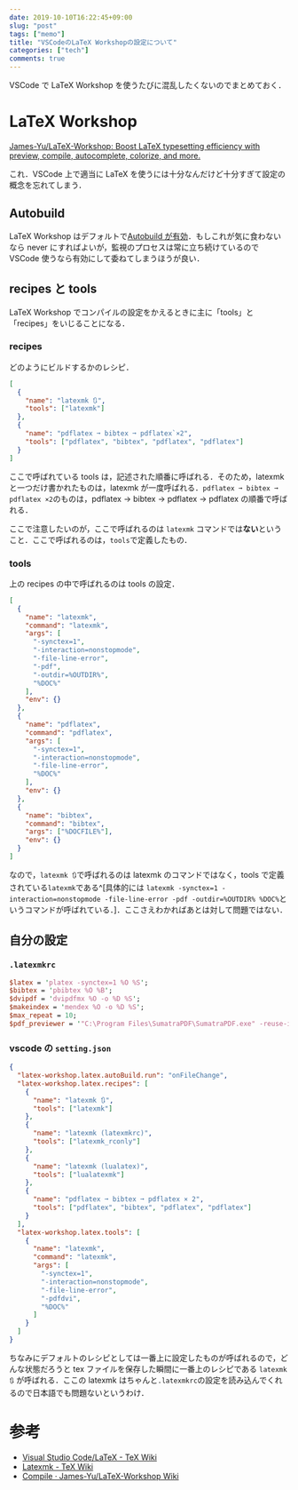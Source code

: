 ```yaml
---
date: 2019-10-10T16:22:45+09:00
slug: "post"
tags: ["memo"]
title: "VSCodeのLaTeX Workshopの設定について"
categories: ["tech"]
comments: true
---
```


<script async src="//cdn.embedly.com/widgets/platform.js"></script>

VSCode で LaTeX Workshop を使うたびに混乱したくないのでまとめておく．

# LaTeX Workshop

<a href="https://github.com/James-Yu/LaTeX-Workshop" class="embedly-card">James-Yu/LaTeX-Workshop: Boost LaTeX typesetting efficiency with preview, compile, autocomplete, colorize, and more.</a>

これ．VSCode 上で適当に LaTeX を使うには十分なんだけど十分すぎて設定の概念を忘れてしまう．

## Autobuild

LaTeX Workshop はデフォルトで[Autobuild が有効](https://github.com/James-Yu/LaTeX-Workshop/wiki/Compile#auto-build-latex)．もしこれが気に食わないなら never にすればよいが，監視のプロセスは常に立ち続けているので VSCode 使うなら有効にして委ねてしまうほうが良い．

## recipes と tools

LaTeX Workshop でコンパイルの設定をかえるときに主に「tools」と「recipes」をいじることになる．

### recipes

どのようにビルドするかのレシピ．

```json
[
  {
    "name": "latexmk 🔃",
    "tools": ["latexmk"]
  },
  {
    "name": "pdflatex ➞ bibtex ➞ pdflatex`×2",
    "tools": ["pdflatex", "bibtex", "pdflatex", "pdflatex"]
  }
]
```

ここで呼ばれている tools は，記述された順番に呼ばれる．そのため，latexmk と一つだけ書かれたものは，latexmk が一度呼ばれる．`pdflatex ➞ bibtex ➞ pdflatex ×2`のものは，pdflatex -> bibtex -> pdflatex -> pdflatex の順番で呼ばれる．

ここで注意したいのが，ここで呼ばれるのは `latexmk` コマンドでは**ない**ということ．ここで呼ばれるのは，`tools`で定義したもの．

### tools

上の recipes の中で呼ばれるのは tools の設定．

```json
[
  {
    "name": "latexmk",
    "command": "latexmk",
    "args": [
      "-synctex=1",
      "-interaction=nonstopmode",
      "-file-line-error",
      "-pdf",
      "-outdir=%OUTDIR%",
      "%DOC%"
    ],
    "env": {}
  },
  {
    "name": "pdflatex",
    "command": "pdflatex",
    "args": [
      "-synctex=1",
      "-interaction=nonstopmode",
      "-file-line-error",
      "%DOC%"
    ],
    "env": {}
  },
  {
    "name": "bibtex",
    "command": "bibtex",
    "args": ["%DOCFILE%"],
    "env": {}
  }
]
```

なので，`latexmk 🔃`で呼ばれるのは latexmk のコマンドではなく，tools で定義されている`latexmk`である^[具体的には `latexmk -synctex=1 -interaction=nonstopmode -file-line-error -pdf -outdir=%OUTDIR% %DOC%`というコマンドが呼ばれている．]．ここさえわかればあとは対して問題ではない．

## 自分の設定

### `.latexmkrc`

```perl
$latex = 'platex -synctex=1 %O %S';
$bibtex = 'pbibtex %O %B';
$dvipdf = 'dvipdfmx %O -o %D %S';
$makeindex = 'mendex %O -o %D %S';
$max_repeat = 10;
$pdf_previewer = '"C:\Program Files\SumatraPDF\SumatraPDF.exe" -reuse-instance %O %S';
```

### vscode の `setting.json`

```json
{
  "latex-workshop.latex.autoBuild.run": "onFileChange",
  "latex-workshop.latex.recipes": [
    {
      "name": "latexmk 🔃",
      "tools": ["latexmk"]
    },
    {
      "name": "latexmk (latexmkrc)",
      "tools": ["latexmk_rconly"]
    },
    {
      "name": "latexmk (lualatex)",
      "tools": ["lualatexmk"]
    },
    {
      "name": "pdflatex ➞ bibtex ➞ pdflatex × 2",
      "tools": ["pdflatex", "bibtex", "pdflatex", "pdflatex"]
    }
  ],
  "latex-workshop.latex.tools": [
    {
      "name": "latexmk",
      "command": "latexmk",
      "args": [
        "-synctex=1",
        "-interaction=nonstopmode",
        "-file-line-error",
        "-pdfdvi",
        "%DOC%"
      ]
    }
  ]
}
```

ちなみにデフォルトのレシピとしては一番上に設定したものが呼ばれるので，どんな状態だろうと tex ファイルを保存した瞬間に一番上のレシピである `latexmk 🔃` が呼ばれる．ここの latexmk はちゃんと`.latexmkrc`の設定を読み込んでくれるので日本語でも問題ないというわけ．

# 参考

- [Visual Studio Code/LaTeX \- TeX Wiki](https://texwiki.texjp.org/?Visual%20Studio%20Code%2FLaTeX#c465cb18)
- [Latexmk \- TeX Wiki](https://texwiki.texjp.org/?Latexmk)
- [Compile · James\-Yu/LaTeX\-Workshop Wiki](https://github.com/James-Yu/LaTeX-Workshop/wiki/Compile)
